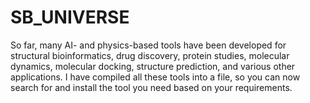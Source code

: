 # SB_UNIVERSE
So far, many AI- and physics-based tools have been developed for structural bioinformatics, drug discovery, protein studies, molecular dynamics, molecular docking, structure prediction, and various other applications. I have compiled all these tools into a file, so you can now search for and install the tool you need based on your requirements.
